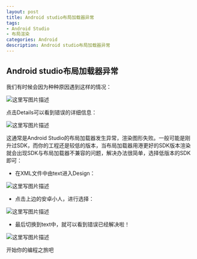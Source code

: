 ```yaml
---
layout: post
title: Android studio布局加载器异常
tags:
- Android Studio
- 布局渲染
categories: Android
description: Android studio布局加载器异常
---
```


## Android studio布局加载器异常

我们有时候会因为种种原因遇到这样的情况：

![这里写图片描述](http://img.blog.csdn.net/20160407144550562)

点击Details可以看到错误的详细信息：

![这里写图片描述](http://img.blog.csdn.net/20160407144632438)

这通常是Android Studio的布局加载器发生异常，渲染图形失败。一般可能是刚升过SDK，而你的工程还是较低的版本，当布局加载器用港更好的SDK版本渲染就会出现SDK与布局加载器不兼容的问题，解决办法很简单，选择低版本的SDK即可：

- 在XML文件中由text进入Design：
 
 ![这里写图片描述](http://img.blog.csdn.net/20160407144733532)
 
- 	点击上边的安卓小人，进行选择：

![这里写图片描述](http://img.blog.csdn.net/20160407144805360)

- 	最后切换到text中，就可以看到错误已经解决啦！

![这里写图片描述](http://img.blog.csdn.net/20160407144831298)

开始你的编程之旅吧